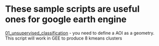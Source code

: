 # These sample scripts are useful ones for google earth engine

[01_unsupervised_classification](https://github.com/acgeospatial/GoogleEarthEngineJs/blob/master/useful_scripts/01_unsupervised_classification.js) - you need to define a AOI as a geometry. This script will work in GEE to produce 8 kmeans clusters
